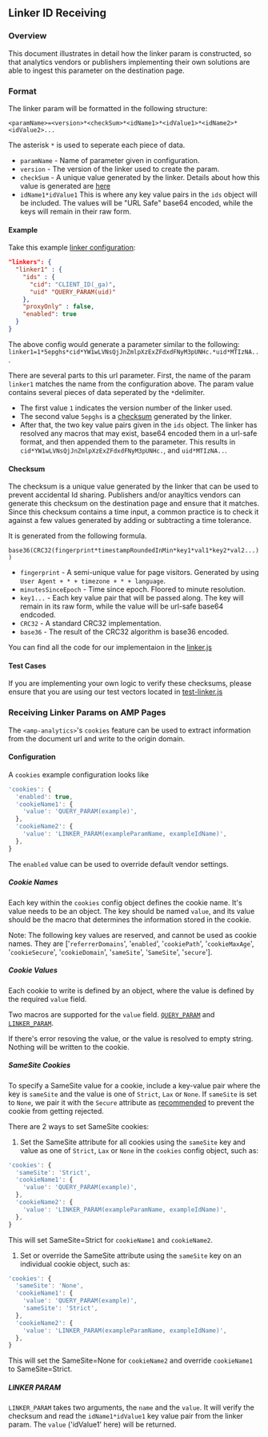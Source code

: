 ## Linker ID Receiving

### Overview

This document illustrates in detail how the linker param is constructed, so that analytics vendors or publishers implementing their own solutions are able to ingest this parameter on the destination page.

### Format

The linker param will be formatted in the following structure:

`<paramName>=<version>*<checkSum>*<idName1>*<idValue1>*<idName2>*<idValue2>...`

The asterisk `*` is used to seperate each piece of data.

-   `paramName` - Name of parameter given in configuration.
-   `version` - The version of the linker used to create the param.
-   `checkSum` - A unique value generated by the linker. Details about how this value is generated are [here](#checksum)
-   `idName1*idValue1` This is where any key value pairs in the `ids` object will be included. The values will be "URL Safe" base64 encoded, while the keys will remain in their raw form.

#### Example

Take this example [linker configuration](./linker-id-forwarding.md):

```json
"linkers": {
  "linker1" : {
    "ids" : {
      "cid": "CLIENT_ID(_ga)",
      "uid" "QUERY_PARAM(uid)"
    },
    "proxyOnly" : false,
    "enabled": true
  }
}
```

The above config would generate a parameter similar to the following: `linker1=1*5epghs*cid*YW1wLVNsQjJnZmlpXzExZFdxdFNyM3pUNHc.*uid*MTIzNA..`.

There are several parts to this url parameter. First, the name of the param `linker1` matches the name from the configuration above. The param value contains several pieces of data seperated by the `*`delimiter.

-   The first value `1` indicates the version number of the linker used.
-   The second value `5epghs` is a [checksum](#checksum) generated by the linker.
-   After that, the two key value pairs given in the `ids` object. The linker has resolved any macros that may exist, base64 encoded them in a url-safe format, and then appended them to the parameter. This results in `cid*YW1wLVNsQjJnZmlpXzExZFdxdFNyM3pUNHc.`, and `uid*MTIzNA..`.

#### Checksum

The checksum is a unique value generated by the linker that can be used to prevent accidental Id sharing. Publishers and/or anayltics vendors can generate this checksum on the destination page and ensure that it matches. Since this checksum contains a time input, a common practice is to check it against a few values generated by adding or subtracting a time tolerance.

It is generated from the following formula.

`base36(CRC32(fingerprint*timestampRoundedInMin*key1*val1*key2*val2...))`

-   `fingerprint` - A semi-unique value for page visitors. Generated by using `User Agent + * + timezone + * + language`.
-   `minutesSinceEpoch` - Time since epoch. Floored to minute resolution.
-   `key1...` - Each key value pair that will be passed along. The key will remain in its raw form, while the value will be url-safe base64 endcoded.
-   `CRC32` - A standard CRC32 implementation.
-   `base36` - The result of the CRC32 algorithm is base36 encoded.

You can find all the code for our implementaion in the [linker.js](./0.1/linker.js)

#### Test Cases

If you are implementing your own logic to verify these checksums, please ensure that you are using our test vectors located in [test-linker.js](./0.1/test/test-linker.js)

### Receiving Linker Params on AMP Pages

The `<amp-analytics>`'s `cookies` feature can be used to extract information from the document url and write to the origin domain.

#### Configuration

A `cookies` example configuration looks like

```js
'cookies': {
  'enabled': true,
  'cookieName1': {
    'value': 'QUERY_PARAM(example)',
  },
  'cookieName2': {
    'value': 'LINKER_PARAM(exampleParamName, exampleIdName)',
  },
}
```

The `enabled` value can be used to override default vendor settings.

##### Cookie Names

Each key within the `cookies` config object defines the cookie name. It's value needs to be an object. The key should be named `value`, and its value should be the macro that determines the information stored in the cookie.

Note: The following key values are reserved, and cannot be used as cookie names. They are ['`referrerDomains`', '`enabled`', '`cookiePath`', '`cookieMaxAge`', '`cookieSecure`', '`cookieDomain`', '`sameSite`', '`SameSite`', '`secure`'].

##### Cookie Values

Each cookie to write is defined by an object, where the value is defined by the required `value` field.

Two macros are supported for the `value` field. [`QUERY_PARAM`](https://github.com/ampproject/amphtml/blob/main/docs/spec/amp-var-substitutions.md#query-parameter) and [`LINKER_PARAM`](#linker-param).

If there's error resoving the value, or the value is resolved to empty string. Nothing will be written to the cookie.

##### SameSite Cookies

To specify a SameSite value for a cookie, include a key-value pair where the key is `sameSite` and the value is one of `Strict`, `Lax` or `None`. If `sameSite` is set to `None`, we pair it with the `Secure` attribute as [recommended](https://web.dev/samesite-cookies-explained/#samesitenone-must-be-secure) to prevent the cookie from getting rejected.

There are 2 ways to set SameSite cookies:

1. Set the SameSite attribute for all cookies using the `sameSite` key and value as one of `Strict`, `Lax` or `None` in the `cookies` config object, such as:

```js
'cookies': {
  'sameSite': 'Strict',
  'cookieName1': {
    'value': 'QUERY_PARAM(example)',
  },
  'cookieName2': {
    'value': 'LINKER_PARAM(exampleParamName, exampleIdName)',
  },
}
```

This will set SameSite=Strict for `cookieName1` and `cookieName2`.

1. Set or override the SameSite attribute using the `sameSite` key on an individual cookie object, such as:

```js
'cookies': {
  'sameSite': 'None',
  'cookieName1': {
    'value': 'QUERY_PARAM(example)',
    'sameSite': 'Strict',
  },
  'cookieName2': {
    'value': 'LINKER_PARAM(exampleParamName, exampleIdName)',
  },
}
```

This will set the SameSite=None for `cookieName2` and override `cookieName1` to SameSite=Strict.

##### LINKER PARAM

`LINKER_PARAM` takes two arguments, the `name` and the `value`. It will verify the checksum and read the `idName1*idValue1` key value pair from the linker param. The `value` ('idValue1' here) will be returned.
